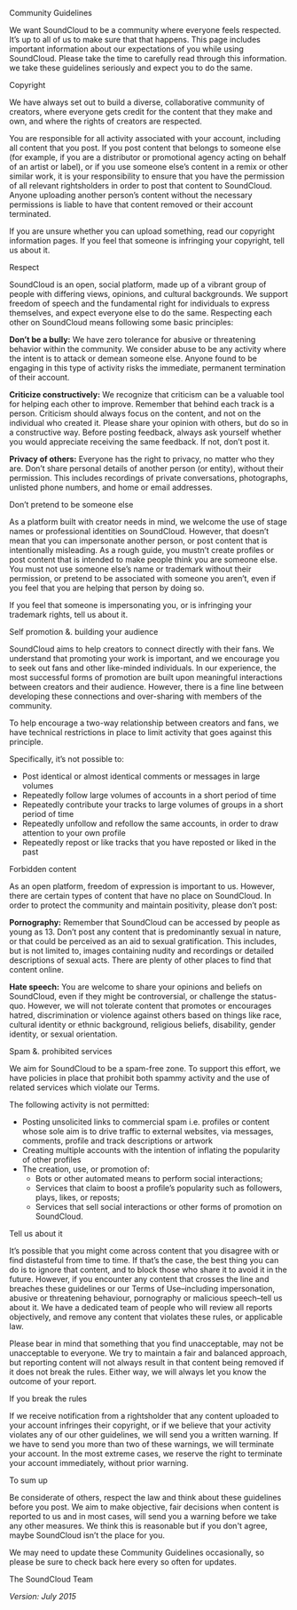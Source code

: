 Community Guidelines

We want SoundCloud to be a community where everyone feels respected. It’s up to all of us to make sure that that happens. This page includes important information about our expectations of you while using SoundCloud. Please take the time to carefully read through this information. we take these guidelines seriously and expect you to do the same.

Copyright

We have always set out to build a diverse, collaborative community of creators, where everyone gets credit for the content that they make and own, and where the rights of creators are respected.

You are responsible for all activity associated with your account, including all content that you post. If you post content that belongs to someone else (for example, if you are a distributor or promotional agency acting on behalf of an artist or label), or if you use someone else’s content in a remix or other similar work, it is your responsibility to ensure that you have the permission of all relevant rightsholders in order to post that content to SoundCloud. Anyone uploading another person’s content without the necessary permissions is liable to have that content removed or their account terminated.

If you are unsure whether you can upload something, read our copyright information pages. If you feel that someone is infringing your copyright, tell us about it.

Respect

SoundCloud is an open, social platform, made up of a vibrant group of people with differing views, opinions, and cultural backgrounds. We support freedom of speech and the fundamental right for individuals to express themselves, and expect everyone else to do the same. Respecting each other on SoundCloud means following some basic principles:

**Don’t be a bully:** We have zero tolerance for abusive or threatening behavior within the community. We consider abuse to be any activity where the intent is to attack or demean someone else. Anyone found to be engaging in this type of activity risks the immediate, permanent termination of their account.

**Criticize constructively:** We recognize that criticism can be a valuable tool for helping each other to improve. Remember that behind each track is a person. Criticism should always focus on the content, and not on the individual who created it. Please share your opinion with others, but do so in a constructive way. Before posting feedback, always ask yourself whether you would appreciate receiving the same feedback. If not, don’t post it.

**Privacy of others:** Everyone has the right to privacy, no matter who they are. Don’t share personal details of another person (or entity), without their permission. This includes recordings of private conversations, photographs, unlisted phone numbers, and home or email addresses.

Don’t pretend to be someone else

As a platform built with creator needs in mind, we welcome the use of stage names or professional identities on SoundCloud. However, that doesn’t mean that you can impersonate another person, or post content that is intentionally misleading. As a rough guide, you mustn’t create profiles or post content that is intended to make people think you are someone else. You must not use someone else’s name or trademark without their permission, or pretend to be associated with someone you aren’t, even if you feel that you are helping that person by doing so.

If you feel that someone is impersonating you, or is infringing your trademark rights, tell us about it.

Self promotion &. building your audience

SoundCloud aims to help creators to connect directly with their fans. We understand that promoting your work is important, and we encourage you to seek out fans and other like-minded individuals. In our experience, the most successful forms of promotion are built upon meaningful interactions between creators and their audience. However, there is a fine line between developing these connections and over-sharing with members of the community.

To help encourage a two-way relationship between creators and fans, we have technical restrictions in place to limit activity that goes against this principle.

Specifically, it’s not possible to:

*   Post identical or almost identical comments or messages in large volumes
*   Repeatedly follow large volumes of accounts in a short period of time
*   Repeatedly contribute your tracks to large volumes of groups in a short period of time
*   Repeatedly unfollow and refollow the same accounts, in order to draw attention to your own profile
*   Repeatedly repost or like tracks that you have reposted or liked in the past

Forbidden content

As an open platform, freedom of expression is important to us. However, there are certain types of content that have no place on SoundCloud. In order to protect the community and maintain positivity, please don’t post:

**Pornography:** Remember that SoundCloud can be accessed by people as young as 13. Don’t post any content that is predominantly sexual in nature, or that could be perceived as an aid to sexual gratification. This includes, but is not limited to, images containing nudity and recordings or detailed descriptions of sexual acts. There are plenty of other places to find that content online.

**Hate speech:** You are welcome to share your opinions and beliefs on SoundCloud, even if they might be controversial, or challenge the status-quo. However, we will not tolerate content that promotes or encourages hatred, discrimination or violence against others based on things like race, cultural identity or ethnic background, religious beliefs, disability, gender identity, or sexual orientation.

Spam &. prohibited services

We aim for SoundCloud to be a spam-free zone. To support this effort, we have policies in place that prohibit both spammy activity and the use of related services which violate our Terms.

The following activity is not permitted:

*   Posting unsolicited links to commercial spam i.e. profiles or content whose sole aim is to drive traffic to external websites, via messages, comments, profile and track descriptions or artwork
*   Creating multiple accounts with the intention of inflating the popularity of other profiles
*   The creation, use, or promotion of:
    *   Bots or other automated means to perform social interactions;
    *   Services that claim to boost a profile’s popularity such as followers, plays, likes, or reposts;
    *   Services that sell social interactions or other forms of promotion on SoundCloud.

Tell us about it

It’s possible that you might come across content that you disagree with or find distasteful from time to time. If that’s the case, the best thing you can do is to ignore that content, and to block those who share it to avoid it in the future. However, if you encounter any content that crosses the line and breaches these guidelines or our Terms of Use–including impersonation, abusive or threatening behaviour, pornography or malicious speech–tell us about it. We have a dedicated team of people who will review all reports objectively, and remove any content that violates these rules, or applicable law.

Please bear in mind that something that you find unacceptable, may not be unacceptable to everyone. We try to maintain a fair and balanced approach, but reporting content will not always result in that content being removed if it does not break the rules. Either way, we will always let you know the outcome of your report.

If you break the rules

If we receive notification from a rightsholder that any content uploaded to your account infringes their copyright, or if we believe that your activity violates any of our other guidelines, we will send you a written warning. If we have to send you more than two of these warnings, we will terminate your account. In the most extreme cases, we reserve the right to terminate your account immediately, without prior warning.

To sum up

Be considerate of others, respect the law and think about these guidelines before you post. We aim to make objective, fair decisions when content is reported to us and in most cases, will send you a warning before we take any other measures. We think this is reasonable but if you don't agree, maybe SoundCloud isn’t the place for you.

We may need to update these Community Guidelines occasionally, so please be sure to check back here every so often for updates.

The SoundCloud Team

_Version: July 2015_